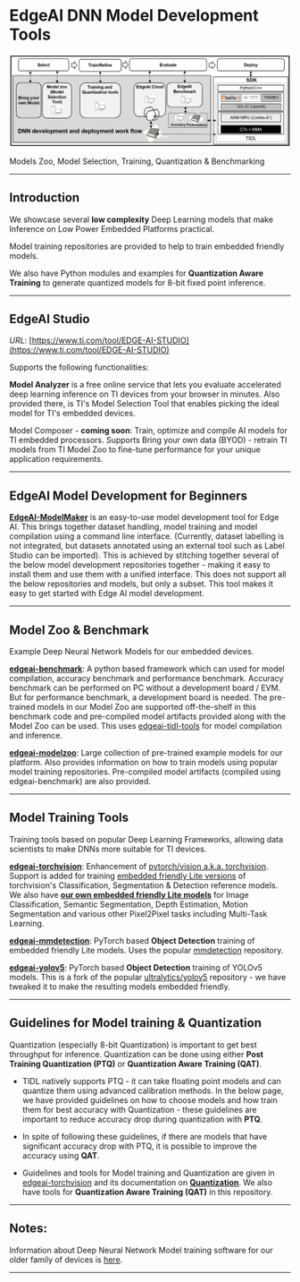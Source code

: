 # EdgeAI DNN Model Development Tools

![EdgeAI Development Flow](./assets/edgeai-development-models.png)

Models Zoo, Model Selection, Training, Quantization & Benchmarking

<hr>

## Introduction
We showcase several **low complexity** Deep Learning models that make  Inference on Low Power Embedded Platforms practical. 

Model training repositories are provided to help to train embedded friendly models. 

We also have Python modules and examples for **Quantization Aware Training** to generate quantized models for 8-bit fixed point inference.

<hr>

## EdgeAI Studio
*URL*: [https://www.ti.com/tool/EDGE-AI-STUDIO](https://www.ti.com/tool/EDGE-AI-STUDIO)

Supports the following functionalities:

**Model Analyzer** is a free online service that lets you evaluate accelerated deep learning inference on TI devices from your browser in minutes. Also provided there, is TI's Model Selection Tool that enables picking the ideal model for TI's embedded devices.

Model Composer - **coming soon**: Train, optimize and compile AI models for TI embedded processors. Supports Bring your own data (BYOD) - retrain TI models from TI Model Zoo to fine-tune performance for your unique application requirements.

<hr>


## EdgeAI Model Development for Beginners
**[EdgeAI-ModelMaker](https://github.com/TexasInstruments/edgeai-modelmaker)** is an easy-to-use model development tool for Edge AI. This brings together dataset handling, model training and model compilation using a command line interface. (Currently, dataset labelling is not integrated, but datasets annotated using an external tool such as Label Studio can be imported). This is achieved by stitching together several of the below model development repositories together - making it easy to install them and use them with a unified interface. This does not support all the below repositories and models, but only a subset. This tool makes it easy to get started with Edge AI model development.

<hr>


## Model Zoo & Benchmark
Example Deep Neural Network Models for our embedded devices.

**[edgeai-benchmark](https://github.com/TexasInstruments/edgeai-benchmark)**: A python based framework which can used for model compilation, accuracy benchmark and performance benchmark. Accuracy benchmark can be performed on PC  without a development board / EVM. But for performance benchmark, a development board is needed. The pre-trained models in our Model Zoo are supported off-the-shelf in this benchmark code and pre-compiled model artifacts provided along with the Model Zoo can be used. This uses [edgeai-tidl-tools](https://github.com/TexasInstruments/edgeai-tidl-tools) for model compilation and inference.

**[edgeai-modelzoo](https://github.com/TexasInstruments/edgeai-modelzoo)**: Large collection of pre-trained example models for our platform. Also provides information on how to train models using popular model training repositories. Pre-compiled model artifacts (compiled using edgeai-benchmark) are also provided.

<hr>


## Model Training Tools
Training tools based on popular Deep Learning Frameworks, allowing data scientists to make DNNs more suitable for TI devices.

**[edgeai-torchvision](https://github.com/TexasInstruments/edgeai-torchvision)**: Enhancement of [pytorch/vision a.k.a. torchvision](https://github.com/pytorch/vision). Support is added for training [embedded friendly Lite versions](https://github.com/TexasInstruments/edgeai-torchvision/tree/master/references) of torchvision's Classification, Segmentation & Detection reference models. We also have **[our own embedded friendly Lite models](https://github.com/TexasInstruments/edgeai-torchvision/tree/master/references/pixel2pixel)** for Image Classification, Semantic Segmentation, Depth Estimation, Motion Segmentation and various other Pixel2Pixel tasks including Multi-Task Learning.

**[edgeai-mmdetection](https://github.com/TexasInstruments/edgeai-mmdetection)**: PyTorch based **Object Detection** training of embedded friendly Lite models. Uses the popular [mmdetection](https://github.com/open-mmlab/mmdetection) repository.

**[edgeai-yolov5](https://github.com/TexasInstruments/edgeai-yolov5)**: PyTorch based **Object Detection** training of YOLOv5 models. This is a fork of the popular [ultralytics/yolov5](https://github.com/ultralytics/yolov5) repository - we have tweaked it to make the resulting models embedded friendly.


<hr>


## Guidelines for Model training & Quantization
Quantization (especially 8-bit Quantization) is important to get best throughput for inference. Quantization can be done using either **Post Training Quantization (PTQ)** or **Quantization Aware Training (QAT)**.

- TIDL natively supports PTQ - it can take floating point models and can quantize them using advanced calibration methods. In the below page, we have provided guidelines on how to choose models and how train them for best accuracy with Quantization - these guidelines are important to reduce accuracy drop during quantization with **PTQ**. 

- In spite of following these guidelines, if there are models that have significant accuracy drop with PTQ, it is possible to improve the accuracy using **QAT**. 

- Guidelines and tools for Model training and Quantization are given in [edgeai-torchvision](https://github.com/TexasInstruments/edgeai-torchvision) and its documentation on **[Quantization](https://github.com/TexasInstruments/edgeai-torchvision/blob/master/docs/pixel2pixel/Quantization.md)**. We also have tools for **Quantization Aware Training (QAT)** in this repository.


<hr>


## Notes: 
Information about Deep Neural Network Model training software for our older family of devices is [here](./readme_models-j6.md).

<hr>

